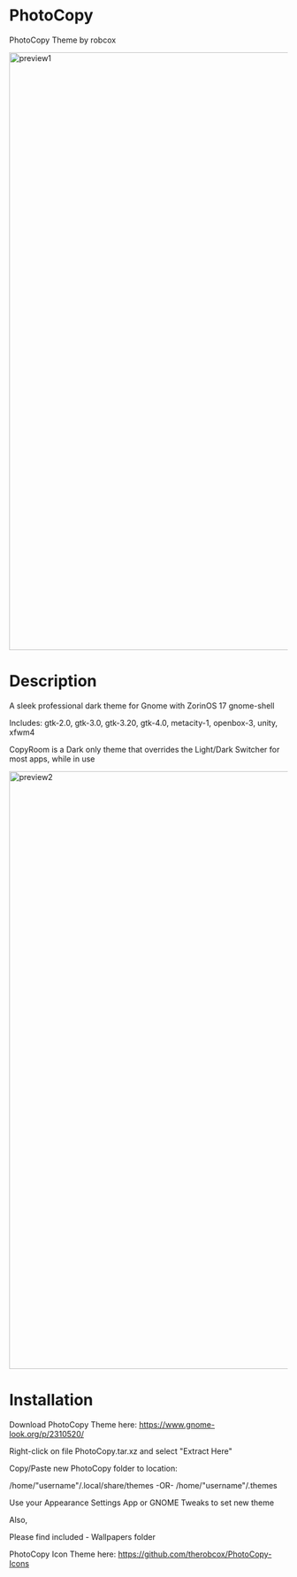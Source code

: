 # PhotoCopy
PhotoCopy Theme by robcox

<img width="1920" height="1080" alt="preview1" src="https://github.com/user-attachments/assets/40dd8bdb-fc47-4752-baa1-dfa8c6e862be" />

# Description
A sleek professional dark theme for Gnome with ZorinOS 17 gnome-shell

Includes: gtk-2.0, gtk-3.0, gtk-3.20, gtk-4.0, metacity-1, openbox-3, unity, xfwm4

CopyRoom is a Dark only theme that overrides the Light/Dark Switcher for most apps, while in use

<img width="1920" height="1080" alt="preview2" src="https://github.com/user-attachments/assets/12056a94-6259-4083-b12f-13ec1c51b734" />

# Installation
Download PhotoCopy Theme here: <a href="https://www.gnome-look.org/p/2310520/">https://www.gnome-look.org/p/2310520/</a>

Right-click on file PhotoCopy.tar.xz and select "Extract Here"

Copy/Paste new PhotoCopy folder to location:

/home/"username"/.local/share/themes
-OR-
/home/"username"/.themes

Use your Appearance Settings App or GNOME Tweaks to set new theme

Also,

Please find included - Wallpapers folder

PhotoCopy Icon Theme here: <a href="https://github.com/therobcox/PhotoCopy-Icons">https://github.com/therobcox/PhotoCopy-Icons</a>
